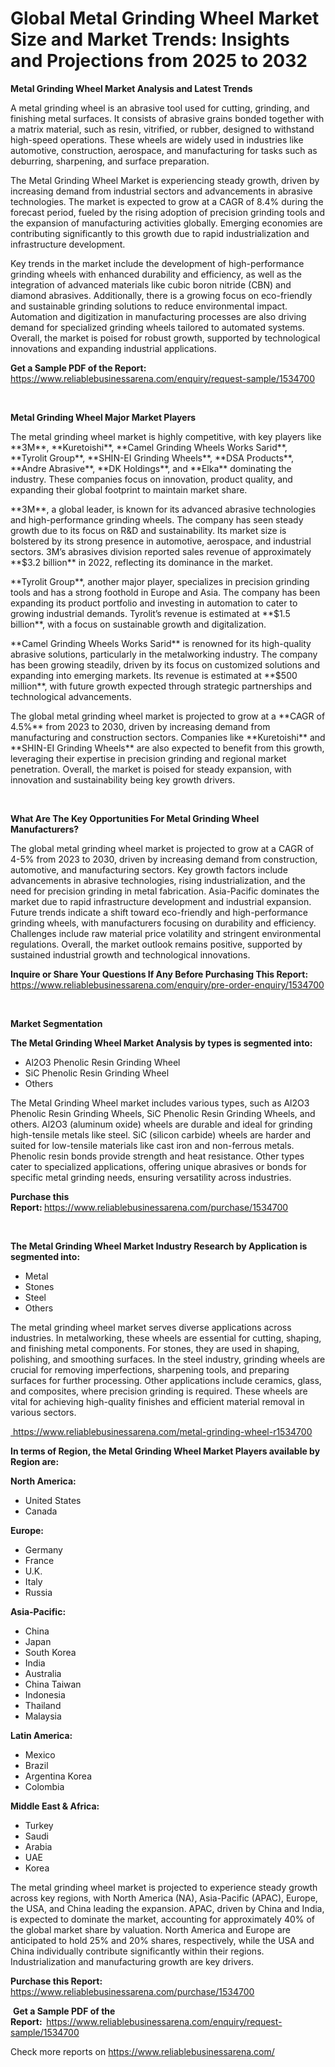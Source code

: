 <p><h1>Global Metal Grinding Wheel Market Size and Market Trends: Insights and Projections from 2025 to 2032</h1></p><p><strong>Metal Grinding Wheel Market Analysis and Latest Trends</strong></p>
<p><p>A metal grinding wheel is an abrasive tool used for cutting, grinding, and finishing metal surfaces. It consists of abrasive grains bonded together with a matrix material, such as resin, vitrified, or rubber, designed to withstand high-speed operations. These wheels are widely used in industries like automotive, construction, aerospace, and manufacturing for tasks such as deburring, sharpening, and surface preparation.</p><p>The Metal Grinding Wheel Market is experiencing steady growth, driven by increasing demand from industrial sectors and advancements in abrasive technologies. The market is expected to grow at a CAGR of 8.4% during the forecast period, fueled by the rising adoption of precision grinding tools and the expansion of manufacturing activities globally. Emerging economies are contributing significantly to this growth due to rapid industrialization and infrastructure development.</p><p>Key trends in the market include the development of high-performance grinding wheels with enhanced durability and efficiency, as well as the integration of advanced materials like cubic boron nitride (CBN) and diamond abrasives. Additionally, there is a growing focus on eco-friendly and sustainable grinding solutions to reduce environmental impact. Automation and digitization in manufacturing processes are also driving demand for specialized grinding wheels tailored to automated systems. Overall, the market is poised for robust growth, supported by technological innovations and expanding industrial applications.</p></p>
<p><strong>Get a Sample PDF of the Report:&nbsp;</strong> <a href="https://www.reliablebusinessarena.com/enquiry/request-sample/1534700?utm_campaign=1871&utm_medium=2&utm_source=Github&utm_content=ia&utm_term=26012025&utm_id=metal-grinding-wheel">https://www.reliablebusinessarena.com/enquiry/request-sample/1534700</a></p>
<p>&nbsp;</p>
<p><strong>Metal Grinding Wheel Major Market Players</strong></p>
<p><p>The metal grinding wheel market is highly competitive, with key players like **3M**, **Kuretoishi**, **Camel Grinding Wheels Works Sarid**, **Tyrolit Group**, **SHIN-EI Grinding Wheels**, **DSA Products**, **Andre Abrasive**, **DK Holdings**, and **Elka** dominating the industry. These companies focus on innovation, product quality, and expanding their global footprint to maintain market share.</p><p>**3M**, a global leader, is known for its advanced abrasive technologies and high-performance grinding wheels. The company has seen steady growth due to its focus on R&D and sustainability. Its market size is bolstered by its strong presence in automotive, aerospace, and industrial sectors. 3M’s abrasives division reported sales revenue of approximately **$3.2 billion** in 2022, reflecting its dominance in the market.</p><p>**Tyrolit Group**, another major player, specializes in precision grinding tools and has a strong foothold in Europe and Asia. The company has been expanding its product portfolio and investing in automation to cater to growing industrial demands. Tyrolit’s revenue is estimated at **$1.5 billion**, with a focus on sustainable growth and digitalization.</p><p>**Camel Grinding Wheels Works Sarid** is renowned for its high-quality abrasive solutions, particularly in the metalworking industry. The company has been growing steadily, driven by its focus on customized solutions and expanding into emerging markets. Its revenue is estimated at **$500 million**, with future growth expected through strategic partnerships and technological advancements.</p><p>The global metal grinding wheel market is projected to grow at a **CAGR of 4.5%** from 2023 to 2030, driven by increasing demand from manufacturing and construction sectors. Companies like **Kuretoishi** and **SHIN-EI Grinding Wheels** are also expected to benefit from this growth, leveraging their expertise in precision grinding and regional market penetration. Overall, the market is poised for steady expansion, with innovation and sustainability being key growth drivers.</p></p>
<p>&nbsp;</p>
<p><strong>What Are The Key Opportunities For Metal Grinding Wheel Manufacturers?</strong></p>
<p><p>The global metal grinding wheel market is projected to grow at a CAGR of 4-5% from 2023 to 2030, driven by increasing demand from construction, automotive, and manufacturing sectors. Key growth factors include advancements in abrasive technologies, rising industrialization, and the need for precision grinding in metal fabrication. Asia-Pacific dominates the market due to rapid infrastructure development and industrial expansion. Future trends indicate a shift toward eco-friendly and high-performance grinding wheels, with manufacturers focusing on durability and efficiency. Challenges include raw material price volatility and stringent environmental regulations. Overall, the market outlook remains positive, supported by sustained industrial growth and technological innovations.</p></p>
<p><strong>Inquire or Share Your Questions If Any Before Purchasing This Report:</strong> <a href="https://www.reliablebusinessarena.com/enquiry/pre-order-enquiry/1534700?utm_campaign=1871&utm_medium=2&utm_source=Github&utm_content=ia&utm_term=26012025&utm_id=metal-grinding-wheel">https://www.reliablebusinessarena.com/enquiry/pre-order-enquiry/1534700</a></p>
<p>&nbsp;</p>
<p><strong>Market Segmentation</strong></p>
<p><strong>The Metal Grinding Wheel Market Analysis by types is segmented into:</strong></p>
<p><ul><li>Al2O3 Phenolic Resin Grinding Wheel</li><li>SiC Phenolic Resin Grinding Wheel</li><li>Others</li></ul></p>
<p><p>The Metal Grinding Wheel market includes various types, such as Al2O3 Phenolic Resin Grinding Wheels, SiC Phenolic Resin Grinding Wheels, and others. Al2O3 (aluminum oxide) wheels are durable and ideal for grinding high-tensile metals like steel. SiC (silicon carbide) wheels are harder and suited for low-tensile materials like cast iron and non-ferrous metals. Phenolic resin bonds provide strength and heat resistance. Other types cater to specialized applications, offering unique abrasives or bonds for specific metal grinding needs, ensuring versatility across industries.</p></p>
<p><strong>Purchase this Report:&nbsp;</strong><a href="https://www.reliablebusinessarena.com/purchase/1534700?utm_campaign=1871&utm_medium=2&utm_source=Github&utm_content=ia&utm_term=26012025&utm_id=metal-grinding-wheel">https://www.reliablebusinessarena.com/purchase/1534700</a></p>
<p>&nbsp;</p>
<p><strong>The Metal Grinding Wheel Market Industry Research by Application is segmented into:</strong></p>
<p><ul><li>Metal</li><li>Stones</li><li>Steel</li><li>Others</li></ul></p>
<p><p>The metal grinding wheel market serves diverse applications across industries. In metalworking, these wheels are essential for cutting, shaping, and finishing metal components. For stones, they are used in shaping, polishing, and smoothing surfaces. In the steel industry, grinding wheels are crucial for removing imperfections, sharpening tools, and preparing surfaces for further processing. Other applications include ceramics, glass, and composites, where precision grinding is required. These wheels are vital for achieving high-quality finishes and efficient material removal in various sectors.</p></p>
<p><a href="https://www.reliablebusinessarena.com/metal-grinding-wheel-r1534700?utm_campaign=1871&utm_medium=2&utm_source=Github&utm_content=ia&utm_term=26012025&utm_id=metal-grinding-wheel">&nbsp;https://www.reliablebusinessarena.com/metal-grinding-wheel-r1534700</a></p>
<p><strong>In terms of Region, the Metal Grinding Wheel Market Players available by Region are:</strong></p>
<p>
    <p> <strong> North America: </strong>
        <ul>
            <li>United States</li>
            <li>Canada</li>
        </ul>
        </p> 
    <p> <strong> Europe: </strong>
        <ul>
            <li>Germany</li>
            <li>France</li>
            <li>U.K.</li>
            <li>Italy</li>
            <li>Russia</li>
        </ul>
        </p> 
    <p> <strong> Asia-Pacific: </strong>
        <ul>
            <li>China</li>
            <li>Japan</li>
            <li>South Korea</li>
            <li>India</li>
            <li>Australia</li>
            <li>China Taiwan</li>
            <li>Indonesia</li>
            <li>Thailand</li>
            <li>Malaysia</li>
        </ul>
        </p> 
    <p> <strong> Latin America: </strong>
        <ul>
            <li>Mexico</li>
            <li>Brazil</li>
            <li>Argentina Korea</li>
            <li>Colombia</li>
        </ul>
        </p> 
    <p> <strong> Middle East & Africa: </strong>
        <ul>
            <li>Turkey</li>
            <li>Saudi</li>
            <li>Arabia</li>
            <li>UAE</li>
            <li>Korea</li>
        </ul>
    </p>
    </p>
<p><p>The metal grinding wheel market is projected to experience steady growth across key regions, with North America (NA), Asia-Pacific (APAC), Europe, the USA, and China leading the expansion. APAC, driven by China and India, is expected to dominate the market, accounting for approximately 40% of the global market share by valuation. North America and Europe are anticipated to hold 25% and 20% shares, respectively, while the USA and China individually contribute significantly within their regions. Industrialization and manufacturing growth are key drivers.</p></p>
<p><strong>Purchase this Report: </strong><a href="https://www.reliablebusinessarena.com/purchase/1534700?utm_campaign=1871&utm_medium=2&utm_source=Github&utm_content=ia&utm_term=26012025&utm_id=metal-grinding-wheel">https://www.reliablebusinessarena.com/purchase/1534700</a></p>
<p>&nbsp;<strong>Get a Sample PDF of the Report:&nbsp;&nbsp;</strong><a href="https://www.reliablebusinessarena.com/enquiry/request-sample/1534700?utm_campaign=1871&utm_medium=2&utm_source=Github&utm_content=ia&utm_term=26012025&utm_id=metal-grinding-wheel">https://www.reliablebusinessarena.com/enquiry/request-sample/1534700</a></p>
<p><strong></strong></p>
<p>Check more reports on <a href="https://www.reliablebusinessarena.com/?utm_campaign=1871&utm_medium=2&utm_source=Github&utm_content=ia&utm_term=26012025&utm_id=metal-grinding-wheel">https://www.reliablebusinessarena.com/</a></p>